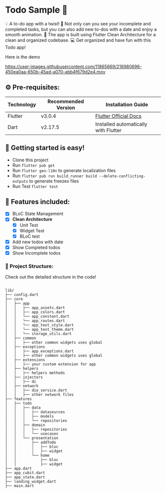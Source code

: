 <br>

# Todo Sample 📱

💡 A to-do app with a twist! 🎉 Not only can you see your incomplete and completed tasks, but you can also add new to-dos with a date and enjoy a smooth animation. 🤩 The app is built using Flutter Clean Architecture for a clean and organized codebase. 💻 Get organized and have fun with this Todo app!

Here is the demo

https://user-images.githubusercontent.com/11865669/216980696-450ea0aa-650b-45ad-a070-abb4f679d2e4.mov




## ⚙️ Pre-requisites:

| Technology | Recommended Version | Installation Guide                                                    |
|------------|---------------------|-----------------------------------------------------------------------|
| Flutter    | v3.0.4              | [Flutter Official Docs](https://flutter.dev/docs/get-started/install) |
| Dart       | v2.17.5             | Installed automatically with Flutter                                  |

## 🚀 Getting started is easy!

- Clone this project
- Run `flutter pub get`
- Run `flutter gen-l10n` to generate localization files
- Run `flutter pub run build_runner build --delete-conflicting-outputs` to generate freezes files
- Run Test `flutter test`

## 🎉 Features included:

- [x] BLoC State Management
- [x] **Clean Architecture**
    - [x] Unit Test
    - [x] Widget Test
    - [x] BLoC test
- [x] Add new todos with date
- [x] Show Completed todos
- [x] Show Incomplete todos

### 📁 Project Structure:
Check out the detailed structure in the code!




````

lib/
├── config.dart
├── core
│   ├── app
│   │   ├── app_assets.dart
│   │   ├── app_colors.dart
│   │   └── app_constant.dart
│   │   └── app_routes.dart
│   │   └── app_text_style.dart
│   │   └── app_text_theme.dart
│   │   └── storage_utils.dart
│   ├── common
│   │   ├── other common widgets uses global 
│   ├── exceptions
│   │   ├── app_exceptions.dart
│   │   ├── other common widgets uses global
│   ├── extensions
│   │   ├── your custom extension for app
│   ├── helpers
│   │   ├── helpers methods
│   ├── injectors
│   │   ├── di 
│   ├── network
│   │   ├── dio_service.dart
│   │   ├── other network files
├── features
│   ├── todo
│   │   ├── data
│   │   │   ├── datasources
│   │   │   ├── models
│   │   │   └── repositories
│   │   ├── domain
│   │   │   ├── repositories
│   │   │   └── usecases
│   │   └── presentation
│   │       ├── addTodo
│   │       │   ├── bloc
│   │       │   ├── widget
│   │       └── home
│   │           ├── bloc
│   │           ├── widget
├── app.dart
├── app_cubit.dart
├── app_state.dart
├── landing_widget.dart
├── main.dart

````

